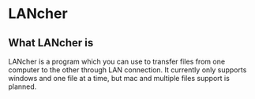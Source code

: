 # LANcher

## What LANcher is

LANcher is a program which you can use to transfer files from one computer to the other through LAN connection.
It currently only supports windows and one file at a time, but mac and multiple files support is planned.
